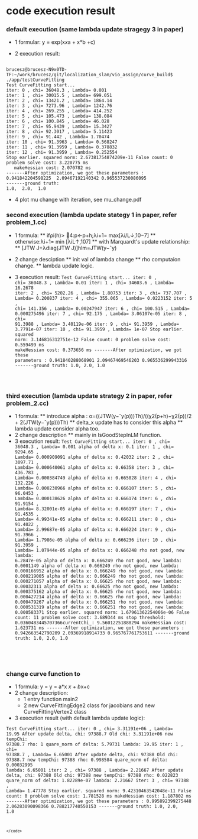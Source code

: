 # code execution result

### default execution  (same  lambda update stragegy 3 in paper)
 
* 1  formular: y = exp(x*x*a + x*b +c)

* 2  execution result:
<code>
brucesz@brucesz-N9x0TD-TF:~/work/brucesz/git/localization_slam/vio_assign/curve_build$ ./app/testCurveFitting 
Test CurveFitting start...
iter: 0 , chi= 36048.3 , Lambda= 0.001
iter: 1 , chi= 30015.5 , Lambda= 699.051
iter: 2 , chi= 13421.2 , Lambda= 1864.14
iter: 3 , chi= 7273.96 , Lambda= 1242.76
iter: 4 , chi= 269.255 , Lambda= 414.252
iter: 5 , chi= 105.473 , Lambda= 138.084
iter: 6 , chi= 100.845 , Lambda= 46.028
iter: 7 , chi= 95.9439 , Lambda= 15.3427
iter: 8 , chi= 92.3017 , Lambda= 5.11423
iter: 9 , chi= 91.442 , Lambda= 1.70474
iter: 10 , chi= 91.3963 , Lambda= 0.568247
iter: 11 , chi= 91.3959 , Lambda= 0.378832
iter: 12 , chi= 91.3959 , Lambda= 0.252554
Stop earlier. squared norm: 2.67381754874209e-11 False count: 0
problem solve cost: 3.220775 ms
   makeHessian cost: 2.070782 ms
-------After optimization, we got these parameters :
0.941842204598225  2.09467192140342 0.965537230086095
-------ground truth: 
1.0,  2.0,  1.0
</code>

 * 4 plot mu change with iteration, see mu_change.pdf 


### second execution (lambda update stategy 1 in paper, refer  problem_1.cc)
   * 1 formula:
      **  ifρi(h)> 4:p←p+h;λi+1= max[λi/L↓,10−7]
      ** otherwise:λi+1= min [λiL↑,107]
      ** with Marquardt's update relationship:
      ** [JTW J+λdiag(JTW J)]hlm=JTW(y−ˆy)

   * 2 change desciption
      ** init val of lambda change
      ** rho computaion change.
      ** lambda update logic.

   * 3 execution result:
      <code>Test CurveFitting start...
iter: 0 , chi= 36048.3 , Lambda= 0.01
iter: 1 , chi= 34603.6 , Lambda= 16.2678
iter: 2 , chi= 5202.26 , Lambda= 1.80753
iter: 3 , chi= 737.707 , Lambda= 0.200837
iter: 4 , chi= 355.065 , Lambda= 0.0223152
iter: 5 , chi= 141.356 , Lambda= 0.00247947
iter: 6 , chi= 100.515 , Lambda= 0.000275496
iter: 7 , chi= 92.175 , Lambda= 3.06107e-05
iter: 8 , chi= 91.3988 , Lambda= 3.40119e-06
iter: 9 , chi= 91.3959 , Lambda= 3.7791e-07
iter: 10 , chi= 91.3959 , Lambda= 1e-07
Stop earlier. squared norm: 3.146816312751e-12 False count: 0
problem solve cost: 0.559499 ms
   makeHessian cost: 0.373656 ms
-------After optimization, we got these parameters :
0.941840288068901  2.09467469546203 0.965536299943316
-------ground truth: 
1.0,  2.0,  1.0


      </code>

### third execution (lambda update strategy 2 in paper, refer problem_2.cc)
   * 1 formula:
      **  introduce alpha : α=((JTW(y−ˆy(p)))Th)/((χ2(p+h)−χ2(p))/2 + 2(JTW(y−ˆy(p)))Th)
      ** delta_x update has to consider this alpha
      ** lambda update consider alpha too.
   * 2 change description
      ** mainly in IsGoodStepInLM function.
   * 3 execution result:
     <code>Test CurveFitting start...
iter: 0 , chi= 36048.3 , Lambda= 0.001
alpha of delta x: 0.1
iter: 1 , chi= 9294.65 , Lambda= 0.000909091
alpha of delta x: 0.42032
iter: 2 , chi= 3097.71 , Lambda= 0.000640061
alpha of delta x: 0.66358
iter: 3 , chi= 436.783 , Lambda= 0.000384749
alpha of delta x: 0.665828
iter: 4 , chi= 132.226 , Lambda= 0.000230966
alpha of delta x: 0.666107
iter: 5 , chi= 96.0453 , Lambda= 0.000138626
alpha of delta x: 0.666174
iter: 6 , chi= 91.9154 , Lambda= 8.32001e-05
alpha of delta x: 0.666197
iter: 7 , chi= 91.4535 , Lambda= 4.99341e-05
alpha of delta x: 0.666211
iter: 8 , chi= 91.4022 , Lambda= 2.99687e-05
alpha of delta x: 0.666224
iter: 9 , chi= 91.3966 , Lambda= 1.7986e-05
alpha of delta x: 0.666236
iter: 10 , chi= 91.3959 , Lambda= 1.07944e-05
alpha of delta x: 0.666248
rho not good, new lambda: 6.2847e-05
alpha of delta x: 0.666249
rho not good, new lambda: 0.0001149
alpha of delta x: 0.666249
rho not good, new lambda: 0.000166952
alpha of delta x: 0.666249
rho not good, new lambda: 0.000219005
alpha of delta x: 0.666249
rho not good, new lambda: 0.000271057
alpha of delta x: 0.66625
rho not good, new lambda: 0.00032311
alpha of delta x: 0.66625
rho not good, new lambda: 0.000375162
alpha of delta x: 0.66625
rho not good, new lambda: 0.000427214
alpha of delta x: 0.66625
rho not good, new lambda: 0.000479267
alpha of delta x: 0.666251
rho not good, new lambda: 0.000531319
alpha of delta x: 0.666251
rho not good, new lambda: 0.000583371
Stop earlier. squared norm: 1.67961362254066e-06 False count: 11
problem solve cost: 3.689344 ms stop threshold: 0.0360483445707366currentChi_: 9.56012251888294
   makeHessian cost: 1.623731 ms
-------After optimization, we got these parameters :
0.942663542790209  2.09369918914733 0.965767761753611
-------ground truth: 
1.0,  2.0,  1.0

   </code> 

   ### change curve function to 
   * 1 formula:
      y = y = a*x *x + b*x+c
   * 2 change description:
     * 1 entry function main2 
     * 2 new CurveFittingEdge2 class for jacobians and new CurveFittingVertex2 class
   * 3 execution result (with default lambda update logic):
  
   <code>Test CurveFitting start...
iter: 0 , chi= 3.31191e+06 , Lambda= 19.95
After update delta, chi: 97388.7
 Old chi: 3.31191e+06 new tempChi: 97388.7 rho: 1 quare_norm of delta:  5.79731 lambda: 19.95
iter: 1 , chi= 97388.7 , Lambda= 6.65001
After update delta, chi: 97388
 Old chi: 97388.7 new tempChi: 97388 rho: 0.998584 quare_norm of delta:  0.00032995 lambda: 6.65001
iter: 2 , chi= 97388 , Lambda= 2.21667
After update delta, chi: 97388
 Old chi: 97388 new tempChi: 97388 rho: 0.022823 quare_norm of delta:  1.82289e-07 lambda: 2.21667
iter: 3 , chi= 97388 , Lambda= 1.47778
Stop earlier. squared norm: 9.42310463542048e-11 False count: 0
problem solve cost: 1.781528 ms
   makeHessian cost: 1.187802 ms
-------After optimization, we got these parameters :
0.995892399275448  2.06283090098366 0.788217740550153
-------ground truth: 
1.0,  2.0,  1.0

    </code>